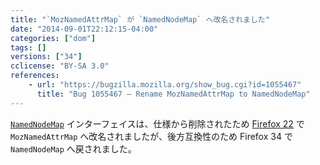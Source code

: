 ```yaml
---
title: "`MozNamedAttrMap` が `NamedNodeMap` へ改名されました"
date: "2014-09-01T22:12:15-04:00"
categories: ["dom"]
tags: []
versions: ["34"]
cclicense: "BY-SA 3.0"
references:
    - url: "https://bugzilla.mozilla.org/show_bug.cgi?id=1055467"
      title: "Bug 1055467 – Rename MozNamedAttrMap to NamedNodeMap"
---
```

[`NamedNodeMap`](https://developer.mozilla.org/docs/Web/API/NamedNodeMap) インターフェイスは、仕様から削除されたため [Firefox 22](https://www.fxsitecompat.com/ja/docs/2013/namednodemap-has-been-renamed-to-moznamedattrmap/) で `MozNamedAttrMap` へ改名されましたが、後方互換性のため Firefox 34 で `NamedNodeMap` へ戻されました。
